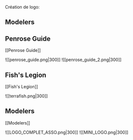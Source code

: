Création de logo: 
## Modelers



## Penrose Guide
[[Penrose Guide]] 

![[penrose_guide.png|300]] ![[penrose_guide_2.png|300]]


## Fish's Legion
[[Fish's Legion]]

![[terrafish.png|300]]



## Modelers
[[Modelers]]

![[LOGO_COMPLET_ASSO.png|300]]  ![[MINI_LOGO.png|300]]





